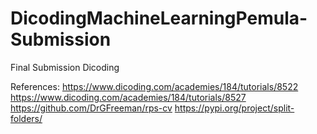 # DicodingMachineLearningPemula-Submission
Final Submission Dicoding

References:
https://www.dicoding.com/academies/184/tutorials/8522
https://www.dicoding.com/academies/184/tutorials/8527
https://github.com/DrGFreeman/rps-cv
https://pypi.org/project/split-folders/

